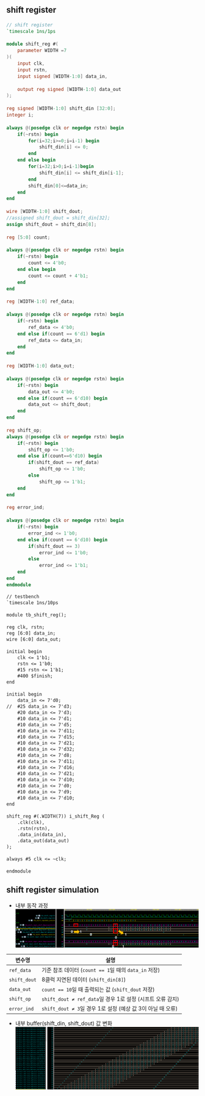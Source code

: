 ## shift register
```verilog
// shift register
`timescale 1ns/1ps

module shift_reg #(
	parameter WIDTH =7
)(
	input clk,
	input rstn,
	input signed [WIDTH-1:0] data_in,

	output reg signed [WIDTH-1:0] data_out
);

reg signed [WIDTH-1:0] shift_din [32:0];
integer i;

always @(posedge clk or negedge rstn) begin
	if(~rstn) begin
		for(i=32;i>=0;i=i-1) begin
			shift_din[i] <= 0;
		end
	end else begin
		for(i=32;i>0;i=i-1)begin
			shift_din[i] <= shift_din[i-1];
		end
		shift_din[0]<=data_in;
	end
end

wire [WIDTH-1:0] shift_dout;
//assigned shift_dout = shift_din[32];
assign shift_dout = shift_din[8];

reg [5:0] count;

always @(posedge clk or negedge rstn) begin
	if(~rstn) begin
		count <= 4'b0;
	end else begin
		count <= count + 4'b1;
	end
end

reg [WIDTH-1:0] ref_data;

always @(posedge clk or negedge rstn) begin
	if(~rstn) begin
		ref_data <= 4'b0;
	end else if(count == 6'd1) begin
		ref_data <= data_in;
	end
end

reg [WIDTH-1:0] data_out;

always @(posedge clk or negedge rstn) begin
	if(~rstn) begin
		data_out <= 4'b0;
	end else if(count == 6'd10) begin
		data_out <= shift_dout;
	end
end

reg shift_op;
always @(posedge clk or negedge rstn) begin
	if(~rstn) begin
		shift_op <= 1'b0;
	end else if(count==6'd10) begin
		if(shift_dout == ref_data)
			shift_op <= 1'b0;
		else
			shift_op <= 1'b1;
	end
end

reg error_ind;

always @(posedge clk or negedge rstn) begin
	if(~rstn) begin
		error_ind <= 1'b0;
	end else if(count == 6'd10) begin
		if(shift_dout == 3)
			error_ind <= 1'b0;
		else
			error_ind <= 1'b1;
	end
end
endmodule
```
```
// testbench
`timescale 1ns/10ps

module tb_shift_reg();

reg clk, rstn;
reg [6:0] data_in;
wire [6:0] data_out;

initial begin
	clk <= 1'b1;
	rstn <= 1'b0;
	#15 rstn <= 1'b1;
	#400 $finish;
end

initial begin
	data_in <= 7'd0;
//	#25 data_in <= 7'd3;
	#20 data_in <= 7'd3;
	#10 data_in <= 7'd1;
	#10 data_in <= 7'd5;
	#10 data_in <= 7'd11;
	#10 data_in <= 7'd15;
	#10 data_in <= 7'd21;
	#10 data_in <= 7'd32;
	#10 data_in <= 7'd8;
	#10 data_in <= 7'd11;
	#10 data_in <= 7'd16;
	#10 data_in <= 7'd21;
	#10 data_in <= 7'd10;
	#10 data_in <= 7'd0;
	#10 data_in <= 7'd9;
	#10 data_in <= 7'd10;
end

shift_reg #(.WIDTH(7)) i_shift_Reg (
	.clk(clk),
	.rstn(rstn),
	.data_in(data_in),
	.data_out(data_out)
);

always #5 clk <= ~clk;

endmodule

```
## shift register simulation
* 내부 동작 과정
![images_mnist_모델](/images/250714_shift_reg2.png)


| 변수명       | 설명                                                       |
|--------------|------------------------------------------------------------|
| `ref_data`   | 기준 참조 데이터 (`count == 1`일 때의 `data_in` 저장)     |
| `shift_dout` | 8클럭 지연된 데이터 (`shift_din[8]`)                       |
| `data_out`   | `count == 10`일 때 출력되는 값 (`shift_dout` 저장)        |
| `shift_op`   | `shift_dout ≠ ref_data`일 경우 1로 설정 (시프트 오류 감지) |
| `error_ind`  | `shift_dout ≠ 3`일 경우 1로 설정 (예상 값 3이 아닐 때 오류) |
* 내부 buffer(shift_din, shift_dout) 값 변화
![images_mnist_모델](/images/250714_shift_reg1.png)
